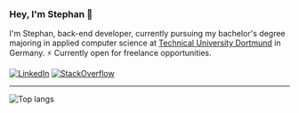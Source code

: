 ### Hey, I'm Stephan 👋

I'm Stephan, back-end developer, currently pursuing my bachelor's degree majoring in applied computer science at [Technical University Dortmund](https://www.tu-dortmund.de/en/) in Germany. ⚡ Currently open for freelance opportunities.

[![LinkedIn](https://img.shields.io/badge/-stephan--strate-blue?style=flat-square&logo=Linkedin&logoColor=white)](https://www.linkedin.com/in/stephan-strate/) [![StackOverflow](https://img.shields.io/badge/-stephan--strate-orange?style=flat-square&logo=Stackoverflow&logoColor=white)](https://stackoverflow.com/story/stephan-strate)

---

![Top langs](https://github-readme-stats.vercel.app/api/top-langs/?username=stephan-strate&layout=compact&theme=dark&hide_title=true)

<!--
**stephan-strate/stephan-strate** is a ✨ _special_ ✨ repository because its `README.md` (this file) appears on your GitHub profile.

Here are some ideas to get you started:

- 🔭 I’m currently working on ...
- 🌱 I’m currently learning ...
- 👯 I’m looking to collaborate on ...
- 🤔 I’m looking for help with ...
- 💬 Ask me about ...
- 📫 How to reach me: ...
- 😄 Pronouns: ...
- ⚡ Fun fact: ...
-->
